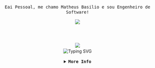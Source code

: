 
<div align="center">
  <samp>
    <b></b>
    <br>
    Eai Pessoal, me chamo Matheus Basilio e sou Engenheiro de Software!
    <br>
  </samp>
</div>

<div align="center">
  <p align="center"><img align="center" src="https://visit-counter.vercel.app/counter.png?page=https%3A%2F%2Fgithub.com%2Fmath-sh&s=21&c=ffffff&bg=00000000&no=2&ff=digi&tb=Profile+Visits%3A++&ta" /></p> 
</div>

<br><br>

<div align="center">
  <img src="https://imgur.com/lPOYRSO.gif" width="200">
</div>

<div align="center" width="100%">
  <img src="https://readme-typing-svg.demolab.com?font=Iosevka&color=ffffff&width=900&size=21&center=true&lines=I+am+from+Brazil;I'm+a+Software+Engineer;Be+welcome!" alt="Typing SVG"/>
</div>

<br>

<details align="center">  
  <summary>
    <samp><b>More Info</b></samp>
  </summary>
  
  <br>

  <div align="center">
    <img height=165 align="center" alt="GitHub Stats"
      src="https://github-readme-stats.vercel.app/api/?username=math-sh&show_icons=true&count_private=true&rank_icon=github&theme=tokyonight&font=Iosevka" />
    <img height=165 align="center" alt="Top Language"
      src="https://github-readme-stats.vercel.app/api/top-langs/?username=math-sh&layout=compact&font=Iosevka&langs_count=16&theme=tokyonight" />
    <br><br>
    <img align="center" alt="Profile Details"
      src="http://github-profile-summary-cards.vercel.app/api/cards/profile-details?username=math-sh&theme=tokyonight" />
    <br><br>
<img src="https://github-readme-streak-stats.herokuapp.com?user=math-sh&theme=tokyonight-duo&hide_border=true&locale=pt_BR&date_format=n%2Fj%5B%2FY%5D" alt="GitHub Streak" />
    
  </div>

<div align="center" style="display: inline-block"><br>
    <img width="40" src="https://raw.githubusercontent.com/tandpfun/skill-icons/main/icons/TypeScript.svg" />
  <img width="40" src="https://skillicons.dev/icons?i=nestjs" />
   <img width="40" src="https://skillicons.dev/icons?i=nodejs" />
   <img width="40" src="https://skillicons.dev/icons?i=react" />
     <img width="40" src="https://skillicons.dev/icons?i=androidstudio" />
  <img width="40" src="https://raw.githubusercontent.com/tandpfun/skill-icons/main/icons/JavaScript.svg" />
  <img width="40" src="https://raw.githubusercontent.com/tandpfun/skill-icons/main/icons/HTML.svg" />
  <img width="40" src="https://raw.githubusercontent.com/tandpfun/skill-icons/main/icons/CSS.svg" />
  <img width="40" src="https://raw.githubusercontent.com/tandpfun/skill-icons/main/icons/PHP-Dark.svg" />
     <img width="40" src="https://skillicons.dev/icons?i=jquery" />
  <img width="40" src="https://raw.githubusercontent.com/tandpfun/skill-icons/main/icons/Bootstrap.svg" />
  <img width="40" src="https://raw.githubusercontent.com/tandpfun/skill-icons/main/icons/PostgreSQL-Dark.svg" />
  <img width="40" src="https://raw.githubusercontent.com/tandpfun/skill-icons/main/icons/MySQL-Dark.svg" />
  <img width="40" src="https://raw.githubusercontent.com/tandpfun/skill-icons/main/icons/Git.svg" />
   <img width="40" src="https://skillicons.dev/icons?i=aws" />
  
  <img width="40" src="https://raw.githubusercontent.com/tandpfun/skill-icons/main/icons/MongoDB.svg" />
</div>
<br>

##

<div align="center">
  <samp><b>Contact me:</b></samp>
  <br><br>

  [![Gmail](https://img.shields.io/badge/Gmail-000000?style=for-the-badge&logo=gmail&logoColor=ffffff)](mailto:matheus_n11@live.com)

</div>

<div align=

